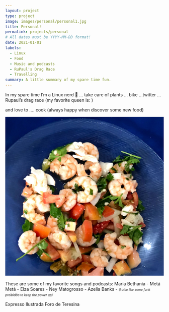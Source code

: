 ```yaml
---
layout: project
type: project
image: images/personal/personal1.jpg
title: Personal!
permalink: projects/personal
# All dates must be YYYY-MM-DD format!
date: 2021-01-01
labels:
  - Linux
  - Food
  - Music and podcasts
  - RuPaul's Drag Race
  - Travelling
summary: A little summary of my spare time fun.
---
```



In my spare time I’m a Linux nerd :penguin: … take care of plants … bike …twitter ... Rupaul’s drag race (my favorite queen is:   )

and love to …. cook (always happy when discover some new food)

<img class="ui huge image rounded image" src="../images/personal/IMG_0780.jpg">


These are some of my favorite songs and podcasts:
Maria Bethania - 
Metá Metá -
Elza Soares -
Ney Matogrosso -
Azelia Banks - 
<font size="1">*(I also like some funk proibidão to keep the power up)*</font>

Expresso Ilustrada
Foro de Teresina
